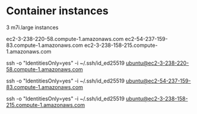 # Container instances

3 m7i.large instances

ec2-3-238-220-58.compute-1.amazonaws.com
ec2-54-237-159-83.compute-1.amazonaws.com
ec2-3-238-158-215.compute-1.amazonaws.com

ssh -o "IdentitiesOnly=yes" -i ~/.ssh/id_ed25519 ubuntu@ec2-3-238-220-58.compute-1.amazonaws.com


ssh -o "IdentitiesOnly=yes" -i ~/.ssh/id_ed25519 ubuntu@ec2-54-237-159-83.compute-1.amazonaws.com

ssh -o "IdentitiesOnly=yes" -i ~/.ssh/id_ed25519 ubuntu@ec2-3-238-158-215.compute-1.amazonaws.com